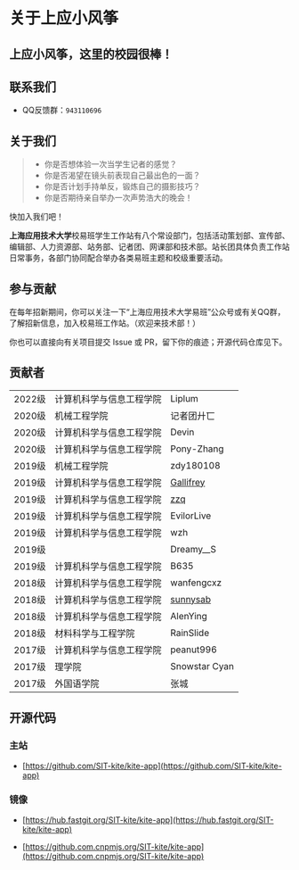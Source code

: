 # 关于上应小风筝

## 上应小风筝，这里的校园很棒！

## 联系我们

+   QQ反馈群：`943110696`

## 关于我们

> +   你是否想体验一次当学生记者的感觉？
> +   你是否渴望在镜头前表现自己最出色的一面？
> +   你是否计划手持单反，锻炼自己的摄影技巧？
> +   你是否期待亲自举办一次声势浩大的晚会！

快加入我们吧！

**上海应用技术大学**校易班学生工作站有八个常设部门，包括活动策划部、宣传部、编辑部、人力资源部、站务部、记者团、网课部和技术部。站长团具体负责工作站日常事务，各部门协同配合举办各类易班主题和校级重要活动。

## 参与贡献

在每年招新期间，你可以关注一下“上海应用技术大学易班”公众号或有关QQ群，了解招新信息，加入校易班工作站。（欢迎来技术部！）

你也可以直接向有关项目提交 Issue 或 PR，留下你的痕迹；开源代码仓库见下。

## 贡献者

<div class="table-container">
		<table class="contributors">
			<tr><td>2022级</td><td>计算机科学与信息工程学院</td><td>Liplum</td></tr>
			<tr><td>2020级</td><td>机械工程学院</td><td>记者团廾匸</td></tr>
			<tr><td>2020级</td><td>计算机科学与信息工程学院</td><td>Devin</td></tr>
			<tr><td>2020级</td><td>计算机科学与信息工程学院</td><td>Pony-Zhang</td></tr>
			<tr><td>2019级</td><td>机械工程学院</td><td>zdy180108</td></tr>
			<tr><td>2019级</td><td>计算机科学与信息工程学院</td><td><a href="https://gallifrey.asia/">Gallifrey</a></td></tr>
			<tr><td>2019级</td><td>计算机科学与信息工程学院</td><td><a href="https://zhangzqs.cn/">zzq</a></td></tr>
			<tr><td>2019级</td><td>计算机科学与信息工程学院</td><td>EvilorLive</td></tr>
			<tr><td>2019级</td><td>计算机科学与信息工程学院</td><td>wzh</td></tr>
			<tr><td>2019级</td><td></td><td>Dreamy__S</td></tr>
			<tr><td>2019级</td><td>计算机科学与信息工程学院</td><td>B635</td></tr>
			<tr><td>2018级</td><td>计算机科学与信息工程学院</td><td>wanfengcxz</td></tr>
			<tr><td>2018级</td><td>计算机科学与信息工程学院</td><td><a href="https://sunnysab.cn/">sunnysab</a></td></tr>
			<tr><td>2018级</td><td>计算机科学与信息工程学院</td><td>AlenYing</td></tr>
			<tr><td>2018级</td><td>材料科学与工程学院</td><td>RainSlide</td></tr>
			<tr><td>2017级</td><td>计算机科学与信息工程学院</td><td>peanut996</td></tr>
			<tr><td>2017级</td><td>理学院</td><td>Snowstar Cyan</td></tr>
			<tr><td>2017级</td><td>外国语学院</td><td>张城</td></tr>
		</table>
</div>

## 开源代码

### 主站

+ [https://github.com/SIT-kite/kite-app](https://github.com/SIT-kite/kite-app)

### 镜像

+ [https://hub.fastgit.org/SIT-kite/kite-app](https://hub.fastgit.org/SIT-kite/kite-app)

+ [https://github.com.cnpmjs.org/SIT-kite/kite-app](https://github.com.cnpmjs.org/SIT-kite/kite-app)
